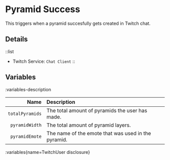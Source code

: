 # Pyramid Success
This triggers when a pyramid succesfully gets created in Twitch chat.

## Details
::list
- Twitch Service: `Chat Client`
::

## Variables
:variables-description

Name | Description
----:|:------------
`totalPyramids` | The total amount of pyramids the user has made.
`pyramidWidth` | The total amount of pyramid layers.
`pyramidEmote` | The name of the emote that was used in the pyramid.

:variables{name=TwitchUser disclosure}